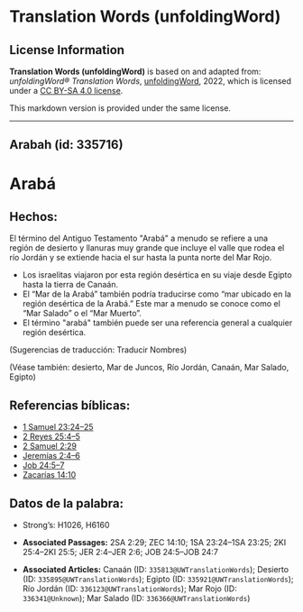 # Translation Words (unfoldingWord)

## License Information

**Translation Words (unfoldingWord)** is based on and adapted from: _unfoldingWord® Translation Words_, [unfoldingWord](https://unfoldingword.org/utw), 2022, which is licensed under a [CC BY-SA 4.0 license](https://creativecommons.org/licenses/by-sa/4.0/legalcode.en).

This markdown version is provided under the same license.



--------------------------------

## Arabah (id: 335716)

Arabá
=====

Hechos:
-------

El término del Antiguo Testamento "Arabá" a menudo se refiere a una región de desierto y llanuras muy grande que incluye el valle que rodea el río Jordán y se extiende hacia el sur hasta la punta norte del Mar Rojo.

* Los israelitas viajaron por esta región desértica en su viaje desde Egipto hasta la tierra de Canaán.
* El “Mar de la Arabá” también podría traducirse como “mar ubicado en la región desértica de la Arabá.” Este mar a menudo se conoce como el “Mar Salado” o el “Mar Muerto”.
* El término "arabá" también puede ser una referencia general a cualquier región desértica.

(Sugerencias de traducción: Traducir Nombres)

(Véase también: desierto, Mar de Juncos, Río Jordán, Canaán, Mar Salado, Egipto)

Referencias bíblicas:
---------------------

* [1 Samuel 23:24–25](https://ref.ly/1Sam23:24-1Sam23:25)
* [2 Reyes 25:4–5](https://ref.ly/2Kgs25:4-2Kgs25:5)
* [2 Samuel 2:29](https://ref.ly/2Sam2:29)
* [Jeremías 2:4–6](https://ref.ly/Jer2:4-Jer2:6)
* [Job 24:5–7](https://ref.ly/Job24:5-Job24:7)
* [Zacarías 14:10](https://ref.ly/Zech14:10)

Datos de la palabra:
--------------------

* Strong’s: H1026, H6160

* **Associated Passages:** 2SA 2:29; ZEC 14:10; 1SA 23:24–1SA 23:25; 2KI 25:4–2KI 25:5; JER 2:4–JER 2:6; JOB 24:5–JOB 24:7
* **Associated Articles:** Canaán (ID: `335813@UWTranslationWords`); Desierto (ID: `335895@UWTranslationWords`); Egipto (ID: `335921@UWTranslationWords`); Río Jordán (ID: `336123@UWTranslationWords`); Mar Rojo (ID: `336341@Unknown`); Mar Salado (ID: `336366@UWTranslationWords`)

